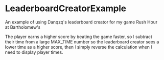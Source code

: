 # LeaderboardCreatorExample
An example of using Danqzq's leaderboard creator for my game Rush Hour at Bartholomew's

The player earns a higher score by beating the game faster, so I subtract their time from a large MAX_TIME number so the leaderboard creator sees a lower time as a higher score, then I simply reverse the calculation when I need to display player times.
